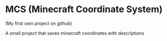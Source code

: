# MCS (Minecraft Coordinate System) 
(My first own project on github)

A small project that saves minecraft coordinates with descriptions 
